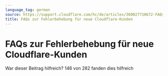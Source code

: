 ```yaml
---
language_tag: german
source: https://support.cloudflare.com/hc/de/articles/360027710672-FAQs-zur-Fehlerbehebung-f%C3%BCr-neue-Cloudflare-Kunden
title: FAQs zur Fehlerbehebung für neue Cloudflare-Kunden 
---
```


# FAQs zur Fehlerbehebung für neue Cloudflare-Kunden 

War dieser Beitrag hilfreich? 146 von 282 fanden dies hilfreich
